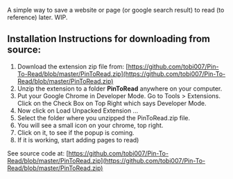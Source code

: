 A simple way to save a website or page (or google search result) to read (to reference) later. WIP.

Installation Instructions for downloading from source:
-------------------------------------------------------

 1. Download the extension zip file from: [https://github.com/tobi007/Pin-To-Read/blob/master/PinToRead.zip](https://github.com/tobi007/Pin-To-Read/blob/master/PinToRead.zip)
 2. Unzip the extension to a folder **PinToRead** anywhere on your computer. 
 3. Put your Google Chrome in Developer Mode. Go to Tools > Extensions. Click on the Check Box on Top Right which says Developer Mode.
 4. Now click on Load Unpacked Extension ...
 5. Select the folder where you unzipped the PinToRead.zip file. 
 6. You will see a small icon on your chrome, top right. 
 7. Click on it, to see if the popup is coming.
 8. If it is working, start adding pages to read)

See source code at: [https://github.com/tobi007/Pin-To-Read/blob/master/PinToRead.zip](https://github.com/tobi007/Pin-To-Read/blob/master/PinToRead.zip)
